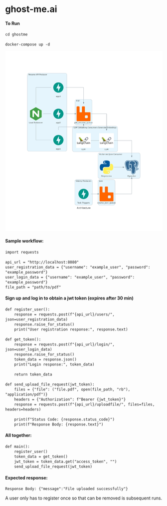 # ghost-me.ai
#### To Run
    cd ghostme
    
    docker-compose up -d 

![alt text](architecture.png)

#### Sample workflow:
    import requests 

    api_url = "http://localhost:8080"
    user_registration_data = {"username": "example_user", "password": "example_password"}
    user_login_data = {"username": "example_user", "password": "example_password"}
    file_path = "path/to/pdf"

#### Sign up and log in to obtain a jwt token (expires after 30 min)
    def register_user():
        response = requests.post(f"{api_url}/users/", json=user_registration_data)
        response.raise_for_status()
        print("User registration response:", response.text)
    
    def get_token():
        response = requests.post(f"{api_url}/login/", json=user_login_data)
        response.raise_for_status()
        token_data = response.json()
        print("Login response:", token_data)

        return token_data

    def send_upload_file_request(jwt_token):
        files = {"file": ("file.pdf", open(file_path, "rb"), "application/pdf")}
        headers = {"Authorization": f"Bearer {jwt_token}"}
        response = requests.post(f"{api_url}/uploadfile/", files=files, headers=headers)

        print(f"Status Code: {response.status_code}")
        print(f"Response Body: {response.text}")


#### All together:
    def main():
        register_user()
        token_data = get_token()
        jwt_token = token_data.get("access_token", "")
        send_upload_file_request(jwt_token)

#### Expected response:
    Response Body: {"message":"File uploaded successfully"}


A user only has to register once so that can be removed is subsequent runs.